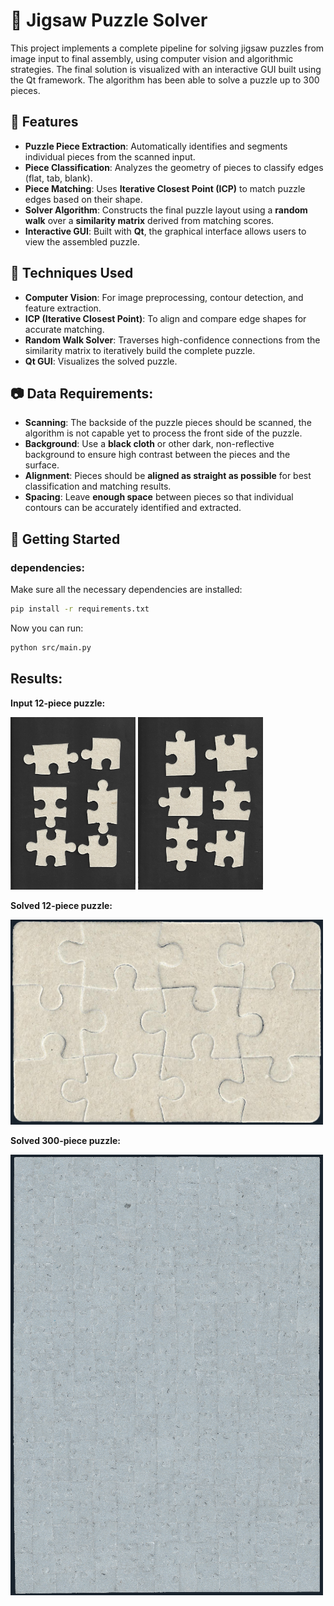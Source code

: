 # 🧩 Jigsaw Puzzle Solver

This project implements a complete pipeline for solving jigsaw puzzles from image input to final assembly, using computer vision and algorithmic strategies. The final solution is visualized with an interactive GUI built using the Qt framework. The algorithm has been able to solve a puzzle up to 300 pieces.

## 📌 Features

- **Puzzle Piece Extraction**: Automatically identifies and segments individual pieces from the scanned input.
- **Piece Classification**: Analyzes the geometry of pieces to classify edges (flat, tab, blank).
- **Piece Matching**: Uses **Iterative Closest Point (ICP)** to match puzzle edges based on their shape.
- **Solver Algorithm**: Constructs the final puzzle layout using a **random walk** over a **similarity matrix** derived from matching scores.
- **Interactive GUI**: Built with **Qt**, the graphical interface allows users to view the assembled puzzle.

## 🧠 Techniques Used

- **Computer Vision**: For image preprocessing, contour detection, and feature extraction.
- **ICP (Iterative Closest Point)**: To align and compare edge shapes for accurate matching.
- **Random Walk Solver**: Traverses high-confidence connections from the similarity matrix to iteratively build the complete puzzle.
- **Qt GUI**: Visualizes the solved puzzle.

## 📷 Data Requirements:

- **Scanning**: The backside of the puzzle pieces should be scanned, the algorithm is not capable yet to process the front side of the puzzle.
- **Background**: Use a **black cloth** or other dark, non-reflective background to ensure high contrast between the pieces and the surface.
- **Alignment**: Pieces should be **aligned as straight as possible** for best classification and matching results.
- **Spacing**: Leave **enough space** between pieces so that individual contours can be accurately identified and extracted.


## 🚀 Getting Started

### dependencies:

Make sure all the necessary dependencies are installed:

```bash
pip install -r requirements.txt
```
Now you can run:

```bash
python src/main.py
```

## Results:
**Input 12-piece puzzle:**
<p float="left">
<img src="data/eda/1b.jpg" alt="Input 12-piece puzzle" width="200"/>
<img src="data/eda/2b.jpg" alt="Input 12-piece puzzle" width="200"/>
</p>

**Solved 12-piece puzzle:**

<img src="data/eda/eda_solved.png" alt="Solved 12-piece puzzle" width="500"/>

**Solved 300-piece puzzle:**

<img src="data/horse300/300_solved.png" alt="Solved 300-piece puzzle" width="500"/>
